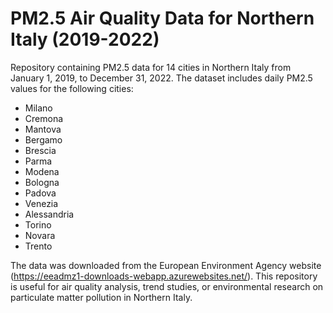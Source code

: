 # PM2.5 Air Quality Data for Northern Italy (2019-2022)
Repository containing PM2.5 data for 14 cities in Northern Italy from January 1, 2019, to December 31, 2022. The dataset includes daily PM2.5 values for the following cities:

- Milano  
- Cremona  
- Mantova  
- Bergamo  
- Brescia  
- Parma  
- Modena  
- Bologna  
- Padova  
- Venezia  
- Alessandria  
- Torino  
- Novara  
- Trento  

The data was downloaded from the European Environment Agency website (https://eeadmz1-downloads-webapp.azurewebsites.net/). This repository is useful for air quality analysis, trend studies, or environmental research on particulate matter pollution in Northern Italy.
